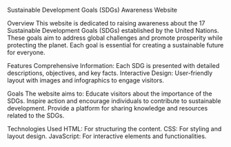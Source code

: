 Sustainable Development Goals (SDGs) Awareness Website

Overview
This website is dedicated to raising awareness about the 17 Sustainable Development Goals (SDGs) established by the United Nations. 
These goals aim to address global challenges and promote prosperity while protecting the planet. 
Each goal is essential for creating a sustainable future for everyone.

Features
Comprehensive Information: Each SDG is presented with detailed descriptions, objectives, and key facts.
Interactive Design: User-friendly layout with images and infographics to engage visitors.

Goals
The website aims to:
Educate visitors about the importance of the SDGs.
Inspire action and encourage individuals to contribute to sustainable development.
Provide a platform for sharing knowledge and resources related to the SDGs.

Technologies Used
HTML: For structuring the content.
CSS: For styling and layout design.
JavaScript: For interactive elements and functionalities.

